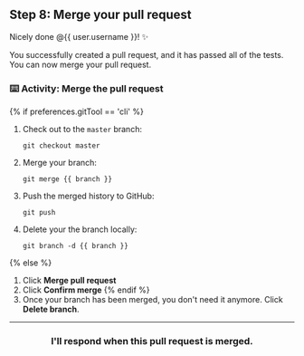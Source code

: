 ## Step 8: Merge your pull request

Nicely done @{{ user.username }}! :sparkles:

You successfully created a pull request, and it has passed all of the tests. You can now merge your pull request.

### :keyboard: Activity: Merge the pull request

{% if preferences.gitTool == 'cli' %}
1. Check out to the `master` branch:
    ```shell
    git checkout master
    ```
2. Merge your branch:
    ```shell
    git merge {{ branch }}
    ```
3. Push the merged history to GitHub:
    ```shell
    git push
    ```
4. Delete your the branch locally:
    ```shell
    git branch -d {{ branch }}
    ```
{% else %}
1. Click **Merge pull request**
1. Click **Confirm merge**
{% endif %}
1. Once your branch has been merged, you don't need it anymore. Click **Delete branch**.

<hr>
<h3 align="center">I'll respond when this pull request is merged.</h3>
